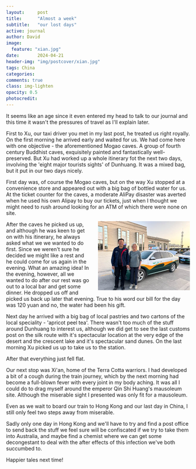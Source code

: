 ```yaml
---
layout:     post
title:      "Almost a week"
subtitle:   "our lost days"
active: journal
author: David
image:
  feature: "xian.jpg"
date:       2024-04-21
header-img: "img/postcover/xian.jpg"
tags: China
categories: 
comments: true
class: img-lighten 
opacity: 0.5
photocredit:
---
```


It seems like an age since it even entered my head to talk to our journal and this time it wasn't the pressures of travel as I'll explain later.

First to Xu, our taxi driver you met in my last post, he treated us right royally. On the first morning he arrived early and waited for us. We had come here with one objective - the aforementioned Mogao caves. A group of fourth century Buddhist caves, exquisitely painted and fantastically well-preserved. But Xu had worked up a whole itinerary fot the next two days, involving the 'eight major tourists sights' of Dunhuang. It was a mixed bag, but it put in our two days nicely.

First day was, of course the Mogao caves, but on the way Xu stopped at a convenience store and appeared out with a big bag of bottled water for us. At the ticket counter for the caves, a moderate AliPay disaster was averted when he used his own Alipay to buy our tickets, just when I thought we might need to rush around looking for an ATM of which there were none on site.

<style>
img {
  float: right;
  margin: 0px 0px 15px 20px;
  width: 50%
}
</style> 
<img src="img/postbody/xu.jpg">
After the caves he picked us up, and although he was keen to get on with his itinerary, he always asked what we we wanted to do first. Since we weren't sure he decided we might like a rest and he could come for us again in the evening. What an amazing idea! In the evening, however, all we wanted to do after our rest was go out to a local bar and get some dinner. He dropped us off and picked us back up later that evening. True to his word our bill for the day was 120 yuan and no, the water had been his gift. 

Next day he arrived with a big bag of local pastries and two cartons of the local speciality - 'apricot peel tea'. There wasn't too much of the stuff around Dunhuang to interest us, although we did get to see the last customs post on the silk route with it's spectacular location at the very edge of the desert and the crescent lake and it's spectacular sand dunes. On the last morning Xu picked us up to take us to the station. 

After that everything just fell flat.

Our next stop was Xi'an, home of the Terra Cotta warriors. I had developed a bit of a cough during the train journey, which by the next morning had become a full-blown fever with every joint in my body aching. It was all I could do to drag myself around the emperor Qin Shi Huang's mausoleum site. Although the miserable sight I presented was only fit for a mausoleum. 

Even as we wait to board our train to Hong Kong and our last day in China, I still only feel two steps away from miserable.

Sadly only one day in Hong Kong and we'll have to try and find a post office to send back the stuff we feel sure will be confiscated if we try to take them into Australia, and maybe find a chemist where we can get some decongestant to deal with the after effects of this infection we've both succumbed to.

Happier tales next time!










